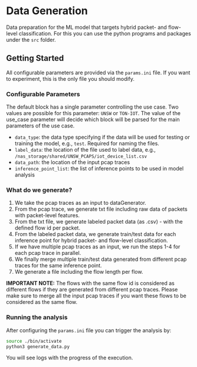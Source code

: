 # Data Generation
Data preparation for the ML model that targets hybrid packet- and flow-level classification.
For this you can use the python programs and packages under the `src` folder.

## Getting Started
All configurable parameters are provided via the `params.ini` file.
If you want to experiment, this is the only file you should modify.

### Configurable Parameters
The default block has a single parameter controlling the use case. Two values are possible for this parameter: `UNSW` or
`TON-IOT`. The value of the use_case parameter will decide which block will be parsed for the main parameters of the use
case.
- `data_type`: the data type specifying if the data will be used for testing or training the model, e.g., `test`. Required for naming the files.
- `label_data`: the location of the file used to label data, e.g., `/nas_storage/shared/UNSW_PCAPS/iot_device_list.csv`
- `data_path`: the location of the input pcap traces
- `inference_point_list`: the list of inference points to be used in model analysis

### What do we generate?
1) We take the pcap traces as an input to dataGenerator.
2) From the pcap trace, we generate txt file including raw data of packets with packet-level features.
3) From the txt file, we generate labeled packet data (as .csv) - with the defined flow id per packet.
4) From the labeled packet data, we generate train/test data for each inference point for hybrid packet- and flow-level classification. 
5) If we have multiple pcap traces as an input, we run the steps 1-4 for each pcap trace in parallel.
6) We finally merge multiple train/test data generated from different pcap traces for the same inference point.
7) We generate a file including the flow length per flow.

**IMPORTANT NOTE:** The flows with the same flow id is considered as different flows if they are generated from different pcap traces. Please make sure to merge all the input pcap traces if you want these flows to be considered as the same flow.

### Running the analysis
After configuring the `params.ini` file you can trigger the analysis by:
```bash
source ./bin/activate
python3 generate_data.py
```
You will see logs with the progress of the execution.
